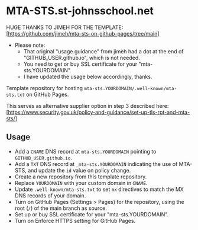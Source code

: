 # MTA-STS.st-johnsschool.net

HUGE THANKS TO JIMEH FOR THE TEMPLATE: [https://github.com/jimeh/mta-sts-on-github-pages/tree/main]
  - Please note:
    - That original "usage guidance" from jimeh had a dot at the end of "GITHUB_USER.github.io", which is not needed.
    - You need to get or buy SSL certificate for your "mta-sts.YOURDOMAIN"
    - I have updated the usage below accordingly, thanks.

Template repository for hosting `mta-sts.YOURDOMAIN/.well-known/mta-sts.txt` on GitHub Pages.

This serves as alternative supplier option in step 3 described here: [https://www.security.gov.uk/policy-and-guidance/set-up-tls-rpt-and-mta-sts/]

## Usage

- Add a `CNAME` DNS record at `mta-sts.YOURDOMAIN` pointing to `GITHUB_USER.github.io`.
- Add a `TXT` DNS record at `_mta-sts.YOURDOMAIN` indicating the use of MTA-STS, and update the `id` value on policy change.
- Create a new repository from this template repository.
- Replace `YOURDOMAIN` with your custom domain in `CNAME`.
- Update `.well-known/mta-sts.txt` to set `mx` directives to match the MX DNS records of your domain.
- Turn on GitHub Pages (Settings > Pages) for the repository, using the root (`/`) of the main branch as source.
- Set up or buy SSL certificate for your "mta-sts.YOURDOMAIN".
- Turn on Enforce HTTPS setting for GitHub Pages.
